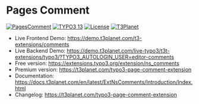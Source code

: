 # Pages Comment

  [![PagesComment](https://img.shields.io/badge/stable-v13.0.1-green?style=flat-square)](https://github.com/nitsan-technologies/ns_comments/tree/13.0.1) [![TYPO3 13](https://img.shields.io/badge/TYPO3-13-orange.svg?style=flat-square)](https://get.typo3.org/version/13) [![License](https://img.shields.io/badge/license-GPL--3.0-orange?style=flat-square)](https://www.gnu.org/licenses/gpl-3.0.en.html) [![T3Planet](https://img.shields.io/badge/T3Planet-PagesComment-50b99a?style=flat-square)](https://t3planet.com/typo3-page-comment-extension)

- Live Frontend Demo: https://demo.t3planet.com/t3-extensions/comments
- Live Backend Demo: https://demo.t3planet.com/live-typo3/t3t-extensions/typo3/?TYPO3_AUTOLOGIN_USER=editor-comments
- Free version: https://extensions.typo3.org/extension/ns_comments
- Premium version: https://t3planet.com/typo3-page-comment-extension
- Documentation: https://docs.t3planet.com/en/latest/ExtNsComments/Introduction/Index.html
- Changelog: https://t3planet.com/typo3-page-comment-extension
